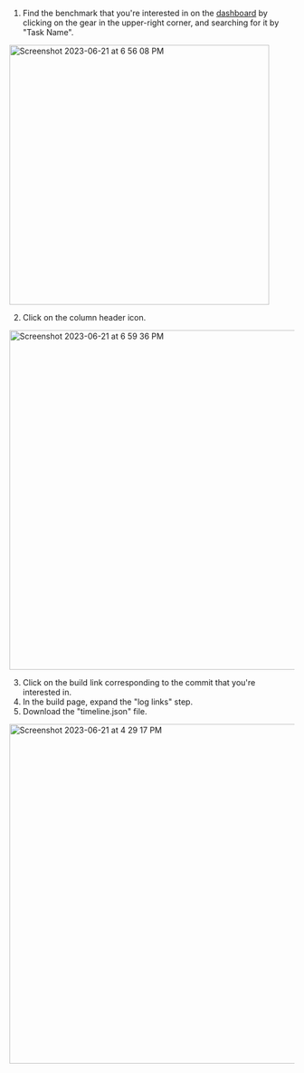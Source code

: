 1. Find the benchmark that you're interested in on the [dashboard](https://flutter-dashboard.appspot.com/#/build) by clicking on the gear in the upper-right corner, and searching for it by "Task Name".

<img width="459" alt="Screenshot 2023-06-21 at 6 56 08 PM" src="https://github.com/flutter/flutter/assets/6343103/3e911534-7d2f-4668-8b63-2a23e8fe82ab">

2. Click on the column header icon.

<img width="600" alt="Screenshot 2023-06-21 at 6 59 36 PM" src="https://github.com/flutter/flutter/assets/6343103/a0371897-46e7-49ad-a732-66f0007044aa">


3. Click on the build link corresponding to the commit that you're interested in.
4. In the build page, expand the "log links" step.
5. Download the "timeline.json" file.
<img width="600" alt="Screenshot 2023-06-21 at 4 29 17 PM" src="https://github.com/flutter/flutter/assets/6343103/96265b6c-c6e5-413c-909d-580dbf208c29">
